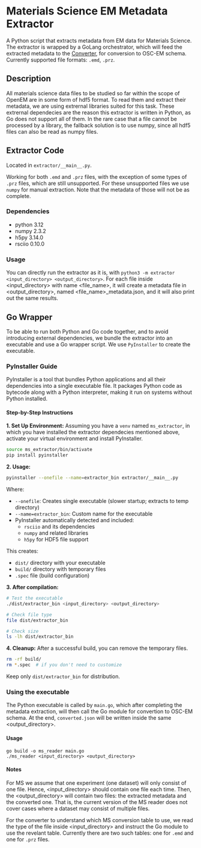 # Materials Science EM Metadata Extractor

A Python script that extracts metadata from EM data for Materials Science.
The extractor is wrapped by a GoLang orchestrator, which will feed the extracted metadata to the [Converter](https://github.com/osc-em/Converter), for conversion to OSC-EM schema.
Currently supported file formats: `.emd`, `.prz`.

## Description

All materials science data files to be studied so far within the scope of OpenEM are in some form of hdf5 format.
To read them and extract their metadata, we are using extrernal libraries suited for this task.
These extrernal dependecies are the reason this extractor is written in Python, as Go does not support all of them.
In the rare case that a file cannot be processed by a library, the fallback solution is to use numpy, since all hdf5 files can also be read as numpy files.


## Extractor Code

Located in `extractor/__main__.py`.

Working for both `.emd` and `.prz` files, with the exception of some types of `.prz` files, which are still unsupported.
For these unsupported files we use `numpy` for manual extraction.
Note that the metadata of those will not be as complete.

### Dependencies
- python 3.12
- numpy 2.3.2
- h5py 3.14.0
- rsciio 0.10.0

### Usage
You can directly run the extractor as it is, with `python3 -m extractor <input_directory> <output_directory>`.
For each file inside <input_directory> with name <file_name>, it will create a metadata file in <output_directory>, named <file_name>_metadata.json, and it will also print out the same results.


## Go Wrapper

To be able to run both Python and Go code together, and to avoid introducing external dependencies, we bundle the extractor into an executable and use a Go wrapper script.
We use `PyInstaller` to create the executable.

### PyInstaller Guide

PyInstaller is a tool that bundles Python applications and all their dependencies into a single executable file.
It packages Python code as bytecode along with a Python interpreter, making it run on systems without Python installed.

#### Step-by-Step Instructions

**1. Set Up Environment:**
Assuming you have a `venv` named `ms_extractor`, in which you have installed the extractor dependecies mentioned above, activate your virtual environment and install PyInstaller.

```bash
source ms_extractor/bin/activate
pip install pyinstaller
```

**2. Usage:**
```bash
pyinstaller --onefile --name=extractor_bin extractor/__main__.py
```

Where:
- `--onefile`: Creates single executable (slower startup; extracts to temp directory)
- `--name=extractor_bin`: Custom name for the executable
- PyInstaller automatically detected and included:
  - `rsciio` and its dependencies
  - `numpy` and related libraries
  - `h5py` for HDF5 file support


This creates:
- `dist/` directory with your executable
- `build/` directory with temporary files
- `.spec` file (build configuration)

**3. After compilation:**
```bash
# Test the executable
./dist/extractor_bin <input_directory> <output_directory>

# Check file type
file dist/extractor_bin

# Check size
ls -lh dist/extractor_bin
```

**4. Cleanup:**
After a successful build, you can remove the temporary files.

```bash
rm -rf build/
rm *.spec  # if you don't need to customize
```

Keep only `dist/extractor_bin` for distribution.

### Using the executable

The Python executable is called by `main.go`, which after completing the metadata extraction, will then call the Go module for convertion to OSC-EM schema.
At the end, `converted.json` will be written inside the same <output_directory>.

#### Usage
```
go build -o ms_reader main.go
./ms_reader <input_directory> <output_directory>
```

#### Notes
For MS we assume that one experiment (one dataset) will only consist of one file.
Hence, <input_directory> should contain one file each time.
Then, the <output_directory> will contain two files: the extracted metadata and the converted one.
That is, the current version of the MS reader does not cover cases where a dataset may consist of multiple files.

For the converter to understand which MS conversion table to use, we read the type of the file inside <input_directory> and instruct the Go module to use the revelant table.
Currently there are two such tables: one for `.emd` and one for `.prz` files.
